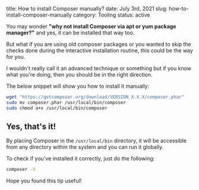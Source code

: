title: How to install Composer manually?
date: July 3rd, 2021
slug: how-to-install-composer-manually
category: Tooling
status: active

You may wonder **"why not install Composer via apt or yum package manager?"** and yes, it can be installed that way too.

But what if you are using old composer packages or you wanted to skip the checks done during the interactive installation routine, this could be the way for you.

I wouldn't really call it an advanced technique or something but if you know what you're doing, then you should be in the right direction.

The below snippet will show you how to install it manually:
```bash
wget "https://getcomposer.org/download/VERSION_X.X.X/composer.phar"
sudo mv composer.phar /usr/local/bin/composer
sudo chmod a+x /usr/local/bin/composer
```

## Yes, that's it!
By placing Composer in the `/usr/local/bin` directory, it will be accessible from any directory within the system and you can run it globally.

To check if you've installed it correctly, just do the following:
```bash
composer -V
```

Hope you found this tip useful!